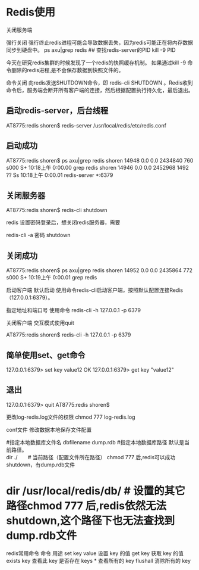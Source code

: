 <!--
 * @Descripttion: 
 * @version: 
 * @Author: sueRimn
 * @Date: 2020-08-17 18:29:49
 * @LastEditors: sueRimn
 * @LastEditTime: 2020-08-17 18:39:30
-->
# Redis使用

关闭服务端

强行关闭
强行终止redis进程可能会导致数据丢失，因为redis可能正在将内存数据同步到硬盘中。
 ps axu|grep redis  ## 查找redis-server的PID
 kill -9 PID

 今天在研究redis集群的时候发现了一个redis的快照缓存机制。
如果通过kill -9 命令删除的redis进程,是不会保存数据到快照文件的。

命令关闭
向redis发送SHUTDOWN命令，即 redis-cli SHUTDOWN 。Redis收到命令后，服务端会断开所有客户端的连接，然后根据配置执行持久化，最后退出。
## 启动redis-server，后台线程
AT8775:redis shoren$ redis-server /usr/local/redis/etc/redis.conf 
## 启动成功
AT8775:redis shoren$ ps axu|grep redis
shoren           14948   0.0  0.0  2434840    760 s000  S+   10:18上午   0:00.00 grep redis
shoren           14946   0.0  0.0  2452968   1492   ??  Ss   10:18上午   0:00.01 redis-server *:6379 
## 关闭服务器
AT8775:redis shoren$ redis-cli shutdown

redis 设置密码登录后，想关闭redis服务器，需要

redis-cli -a 密码 shutdown 

## 关闭成功
AT8775:redis shoren$ ps axu|grep redis
shoren           14952   0.0  0.0  2435864    772 s000  S+   10:19上午   0:00.01 grep redis

启动客户端
默认启动
使用命令redis-cli启动客户端，按照默认配置连接Redis（127.0.0.1:6379）。

指定地址和端口号
使用命令 redis-cli -h 127.0.0.1 -p 6379

关闭客户端
交互模式使用quit

AT8775:redis shoren$ redis-cli -h 127.0.0.1 -p 6379
## 简单使用set、get命令
127.0.0.1:6379> set key value12
OK
127.0.0.1:6379> get key
"value12"
## 退出
127.0.0.1:6379> quit
AT8775:redis shoren$ 

更改log-redis.log文件的权限
chmod 777 log-redis.log

conf文件 修改数据本地保存文件配置

#指定本地数据库文件名
dbfilename dump.rdb
#指定本地数据库路径 默认是当前路径。<br>dir ./　　# 当前路径（配置文件所在路径） chmod 777 后,redis可以成功shutdown，有dump.rdb文件
# dir /usr/local/redis/db/ # 设置的其它路径chmod 777 后,redis依然无法shutdown,这个路径下也无法查找到dump.rdb文件

redis常用命令
命令	用途
set key value	设置 key 的值
get key	获取 key 的值
exists key	查看此 key 是否存在
keys *	查看所有的 key
flushall	消除所有的 key